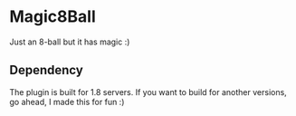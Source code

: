 # Magic8Ball
Just an 8-ball but it has magic :)
## Dependency
The plugin is built for 1.8 servers. If you want to build for another versions, go ahead, I made this for fun :)

